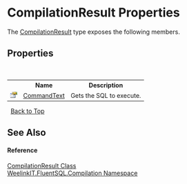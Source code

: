 # CompilationResult Properties
 

The <a href="80149768-ec2a-0e7b-8a47-2a6f8535f134">CompilationResult</a> type exposes the following members.


## Properties
&nbsp;<table><tr><th></th><th>Name</th><th>Description</th></tr><tr><td>![Public property](media/pubproperty.gif "Public property")</td><td><a href="ea3f2585-7df0-5bf2-d063-315d7d165736">CommandText</a></td><td>
Gets the SQL to execute.</td></tr></table>&nbsp;
<a href="#compilationresult-properties">Back to Top</a>

## See Also


#### Reference
<a href="80149768-ec2a-0e7b-8a47-2a6f8535f134">CompilationResult Class</a><br /><a href="cee71b0e-0210-1840-9c1d-3cee4a2c66ac">WeelinkIT.FluentSQL.Compilation Namespace</a><br />